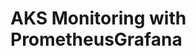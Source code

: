 # AKS Monitoring with PrometheusGrafana                                                                                                                                                                                                                                                                               
